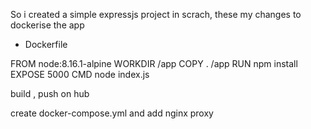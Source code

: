 So i created a simple expressjs project in scrach, these my changes to dockerise the app

- Dockerfile

FROM node:8.16.1-alpine
WORKDIR /app
COPY . /app
RUN npm install
EXPOSE 5000
CMD node index.js


build , push on hub

create docker-compose.yml and add nginx proxy